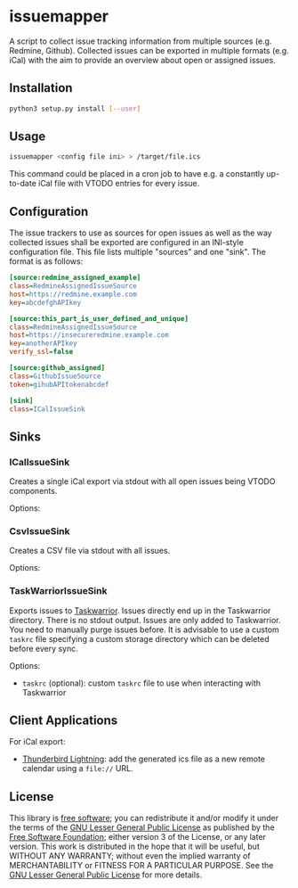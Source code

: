# issuemapper

A script to collect issue tracking information from multiple sources (e.g. Redmine, Github).
Collected issues can be exported in multiple formats (e.g. iCal) with the aim to provide an overview about open or assigned issues.

## Installation

```sh
python3 setup.py install [--user]
```

## Usage

```sh
issuemapper <config file ini> > /target/file.ics
```

This command could be placed in a cron job to have e.g. a constantly up-to-date iCal file with VTODO entries for every issue.

## Configuration

The issue trackers to use as sources for open issues as well as the way collected issues shall be exported are configured in an INI-style configuration file.
This file lists multiple "sources" and one "sink".
The format is as follows:

```ini
[source:redmine_assigned_example]
class=RedmineAssignedIssueSource
host=https://redmine.example.com
key=abcdefghAPIkey

[source:this_part_is_user_defined_and_unique]
class=RedmineAssignedIssueSource
host=https://insecureredmine.example.com
key=anotherAPIkey
verify_ssl=false

[source:github_assigned]
class=GithubIssueSource
token=gihubAPItokenabcdef

[sink]
class=ICalIssueSink
```

## Sinks

### ICalIssueSink

Creates a single iCal export via stdout with all open issues being VTODO components.

Options:

### CsvIssueSink

Creates a CSV file via stdout with all issues.

Options:

### TaskWarriorIssueSink

Exports issues to [Taskwarrior](https://taskwarrior.org/).
Issues directly end up in the Taskwarrior directory.
There is no stdout output.
Issues are only added to Taskwarrior.
You need to manually purge issues before.
It is advisable to use a custom `taskrc` file specifying a custom storage directory which can be deleted before every sync.

Options:
* `taskrc` (optional): custom `taskrc` file to use when interacting with Taskwarrior

## Client Applications

For iCal export:
* [Thunderbird Lightning](https://www.mozilla.org/en-US/projects/calendar/): add the generated ics file as a new remote calendar using a `file://` URL.

## License

This library is [free software](https://en.wikipedia.org/wiki/Free_software); you can redistribute it and/or modify it under the terms of the [GNU Lesser General Public License](https://en.wikipedia.org/wiki/GNU_Lesser_General_Public_License) as published by the [Free Software Foundation](https://en.wikipedia.org/wiki/Free_Software_Foundation); either version 3 of the License, or any later version. This work is distributed in the hope that it will be useful, but WITHOUT ANY WARRANTY; without even the implied warranty of MERCHANTABILITY or FITNESS FOR A PARTICULAR PURPOSE. See the [GNU Lesser General Public License](https://www.gnu.org/copyleft/lgpl.html) for more details.
